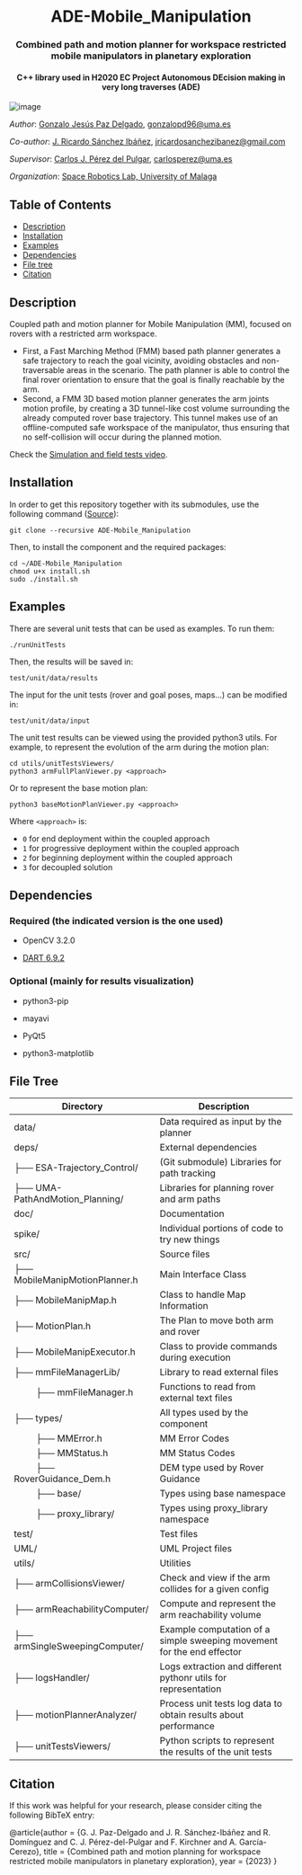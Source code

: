 <h1 align="center">ADE-Mobile_Manipulation</h1>

<h3 align="center">Combined path and motion planner for workspace restricted mobile manipulators in planetary exploration</h3>


<h4 align="center">C++ library used in H2020 EC Project Autonomous DEcision making in very long traverses (ADE)</h4>

![image](https://user-images.githubusercontent.com/37618448/226581695-0f960cca-62d7-466f-a9d4-4c4b6082c896.png)


*Author*: [Gonzalo Jesús Paz Delgado](https://github.com/gonzalopd96), gonzalopd96@uma.es

*Co-author*: [J. Ricardo Sánchez Ibáñez](https://jricardosan-tech.carrd.co/#aboutme),  jricardosanchezibanez@gmail.com

*Supervisor*: [Carlos J. Pérez del Pulgar](https://github.com/carlibiri), carlosperez@uma.es

*Organization*: [Space Robotics Lab, University of Malaga](https://www.uma.es/space-robotics)


## Table of Contents
  * [Description](#description)
  * [Installation](#installation)
  * [Examples](#examples)
  * [Dependencies](#dependencies)
  * [File tree](#file-tree)
  * [Citation](#citation)


## Description
Coupled path and motion planner for Mobile Manipulation (MM), focused on rovers with a restricted arm workspace. 
- First, a Fast Marching Method (FMM) based path planner generates a safe trajectory to reach the goal vicinity, avoiding obstacles and non-traversable areas in the scenario. The path planner is able to control the final rover orientation to ensure that the goal is finally reachable by the arm.
- Second, a FMM 3D based motion planner generates the arm joints motion profile, by creating a 3D tunnel-like cost volume surrounding the already computed rover base trajectory. This tunnel makes use of an offline-computed safe workspace of the manipulator, thus ensuring that no self-collision will occur during the planned motion.

Check the [Simulation and field tests video](https://youtu.be/I-cEbNgtQ9c).

## Installation

In order to get this repository together with its submodules, use the following command ([Source](https://www.vogella.com/tutorials/GitSubmodules/article.html)):

```
git clone --recursive ADE-Mobile_Manipulation
```

Then, to install the component and the required packages:

```
cd ~/ADE-Mobile_Manipulation
chmod u+x install.sh
sudo ./install.sh
```

## Examples
There are several unit tests that can be used as examples. To run them:

```
./runUnitTests
```

Then, the results will be saved in:
```
test/unit/data/results
```

The input for the unit tests (rover and goal poses, maps...) can be modified in:
```
test/unit/data/input
```

The unit test results can be viewed using the provided python3 utils. For example, to represent the evolution of the arm during the motion plan:
```
cd utils/unitTestsViewers/
python3 armFullPlanViewer.py <approach>
```

Or to represent the base motion plan:

```
python3 baseMotionPlanViewer.py <approach>
```

Where ```<approach>``` is:
- ```0``` for end deployment within the coupled approach
- ```1``` for progressive deployment within the coupled approach
- ```2``` for beginning deployment within the coupled approach
- ```3``` for decoupled solution

## Dependencies

### Required (the indicated version is the one used)

- OpenCV 3.2.0

- [DART 6.9.2](https://dartsim.github.io/install_dart_on_ubuntu.html)

### Optional (mainly for results visualization)

- python3-pip

- mayavi

- PyQt5

- python3-matplotlib

## File Tree


| Directory         |       Description                             |
| ----------------- | ------------------------                      |
| data/             | Data required as input by the planner         |
| deps/             | External dependencies                         |
| ├── ESA-Trajectory_Control/ | (Git submodule) Libraries for path tracking|
| ├── UMA-PathAndMotion_Planning/ | Libraries for planning rover and arm paths|
| doc/              | Documentation                                 |
| spike/            | Individual portions of code to try new things |
| src/              | Source files                                  |
| ├── MobileManipMotionPlanner.h | Main Interface Class             |
| ├── MobileManipMap.h | Class to handle Map Information            |
| ├── MotionPlan.h | The Plan to move both arm and rover            |
| ├── MobileManipExecutor.h | Class to provide commands during execution|
| ├── mmFileManagerLib/ | Library to read external files|
| &nbsp;&nbsp;&nbsp;&nbsp;&nbsp;&nbsp;&nbsp;&nbsp;   ├──  mmFileManager.h | Functions to read from external text files|
| ├── types/ | All types used by the component|
| &nbsp;&nbsp;&nbsp;&nbsp;&nbsp;&nbsp;&nbsp;&nbsp; ├──  MMError.h | MM Error Codes|
| &nbsp;&nbsp;&nbsp;&nbsp;&nbsp;&nbsp;&nbsp;&nbsp;   ├──  MMStatus.h | MM Status Codes|
| &nbsp;&nbsp;&nbsp;&nbsp;&nbsp;&nbsp;&nbsp;&nbsp;   ├──  RoverGuidance_Dem.h | DEM type used by Rover Guidance|
| &nbsp;&nbsp;&nbsp;&nbsp;&nbsp;&nbsp;&nbsp;&nbsp;   ├──  base/ | Types using base namespace|
| &nbsp;&nbsp;&nbsp;&nbsp;&nbsp;&nbsp;&nbsp;&nbsp;  ├──  proxy_library/ | Types using proxy_library namespace|
| test/             | Test files                                    |
| UML/              | UML Project files                             |
| utils/            | Utilities                                     |
| ├── armCollisionsViewer/ | Check and view if the arm collides for a given config |
| ├── armReachabilityComputer/ | Compute and represent the arm reachability volume |
| ├── armSingleSweepingComputer/ | Example computation of a simple sweeping movement for the end effector |
| ├── logsHandler/ | Logs extraction and different pythonr utils for representation |
| ├── motionPlannerAnalyzer/ | Process unit tests log data to obtain results about performance |
| ├── unitTestsViewers/ | Python scripts to represent the results of the unit tests |

## Citation

If this work was helpful for your research, please consider citing the following BibTeX entry:

@article{author = {G. J. Paz-Delgado and J. R. Sánchez-Ibáñez and R. Domínguez and C. J. Pérez-del-Pulgar and F. Kirchner and A. García-Cerezo},
   title = {Combined path and motion planning for workspace restricted mobile manipulators in planetary exploration},
   year = {2023}
}
